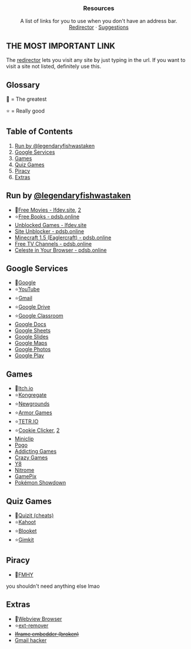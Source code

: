 <!-- don't mess it up -->

<link href="http://github.com/yrgoldteeth/darkdowncss/raw/master/darkdown.css" rel="stylesheet"></link>

  <h3 align="center">Resources</h3>

  <p align="center">
    A list of links for you to use when you don't have an address bar.
    <br />
    <a href="https://pdsb.online/redirector">Redirector</a>
    ·
    <a href="https://github.com/a5tw/interferencebravecivilian/issues/new">Suggestions</a>
  </p>
</div>

## THE MOST IMPORTANT LINK
The [redirector](https://pdsb.online/redirector) lets you visit any site by just typing in the url. If you want to visit a site not listed, definitely use this.

## Glossary
🐐 = The greatest

⭐ = Really good

## Table of Contents
1. [Run by @legendaryfishwastaken](#run-by-legendaryfishwastaken)
2. [Google Services](#google-services)
3. [Games](#games)
4. [Quiz Games](#quiz-games)
5. [Piracy](#piracy)
6. [Extras](#extras)

## Run by [@legendaryfishwastaken](https://github.com/legendaryfishwastaken)
- 🐐[Free Movies - lfdev.site](https://nova.lfdev.site/), [2](https://movies.lfdev.site/)
- ⭐[Free Books - pdsb.online](https://pdsb.online/books/)
- [Unblocked Games - lfdev.site](https://games.lfdev.site/)
- [Site Unblocker - pdsb.online](https://pdsb.online/proxy)
- [Minecraft 1.5 (Eaglercraft) - pdsb.online](https://pdsb.online/minecraft)
- [Free TV Channels - pdsb.online](https://pdsb.online/channels)
- [Celeste in Your Browser - pdsb.online](https://pdsb.online/celeste)

## Google Services
- 🐐[Google](https://www.google.com/)
- ⭐[YouTube](https://www.youtube.com/)
- ⭐[Gmail](https://mail.google.com/)
- ⭐[Google Drive](https://drive.google.com/)
- ⭐[Google Classroom](https://classroom.google.com/)
- [Google Docs](https://docs.google.com/)
- [Google Sheets](https://sheets.google.com/)
- [Google Slides](https://slides.google.com/)
- [Google Maps](https://www.google.com/maps/)
- [Google Photos](https://photos.google.com/)
- [Google Play](https://play.google.com/)

## Games
- 🐐[Itch.io](https://itch.io/)
- ⭐[Kongregate](https://www.kongregate.com/)
- ⭐[Newgrounds](https://www.newgrounds.com/)
- ⭐[Armor Games](https://www.armorgames.com/)
- ⭐[TETR.IO](https://tetr.io/)
- ⭐[Cookie Clicker](https://orteil.dashnet.org/cookieclicker/), [2](https://orteil.dashnet.org/experiments/cookie/)
- [Miniclip](https://www.miniclip.com/)
- [Pogo](https://www.pogo.com/)
- [Addicting Games](https://www.addictinggames.com/)
- [Crazy Games](https://www.crazygames.com/)
- [Y8](https://www.y8.com/)
- [Nitrome](https://www.nitrome.com/)
- [GamePix](https://www.gamepix.com/)
- [Pokémon Showdown](https://pokemonshowdown.com/)

## Quiz Games
- 🐐[Quizit (cheats)](https://quizit.online/)
- ⭐[Kahoot](https://kahoot.it/)
- ⭐[Blooket](https://play.blooket.com/)
- ⭐[Gimkit](https://gimkit.com/join)

## Piracy
- 🐐[FMHY](https://fmhy.net/)

you shouldn't need anything else lmao

## Extras
- 🐐[Webview Browser](https://science-homework.mrlewburger.com/)
- ⭐[ext-remover](https://ext-remover.net/)
- [~~Iframe embedder (broken)~~](https://pdsb.online/iframe)
- [Gmail hacker](https://pdsb.online/)
